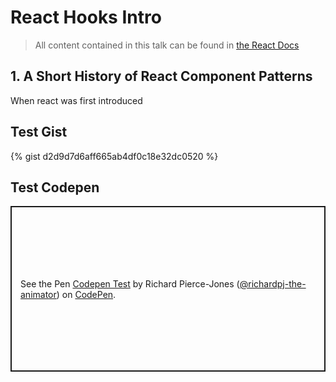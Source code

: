 # React Hooks Intro

> All content contained in this talk can be found in [the React Docs](https://reactjs.org/docs/hooks-intro.html)

## 1. A Short History of React Component Patterns

When react was first introduced 

## Test Gist

{% gist d2d9d7d6aff665ab4df0c18e32dc0520 %}

## Test Codepen

<p class="codepen" data-height="265" data-theme-id="light" data-default-tab="css,result" data-user="richardpj-the-animator" data-slug-hash="gOroqew" style="height: 265px; box-sizing: border-box; display: flex; align-items: center; justify-content: center; border: 2px solid; margin: 1em 0; padding: 1em;" data-pen-title="Codepen Test">
  <span>See the Pen <a href="https://codepen.io/richardpj-the-animator/pen/gOroqew">
  Codepen Test</a> by Richard Pierce-Jones (<a href="https://codepen.io/richardpj-the-animator">@richardpj-the-animator</a>)
  on <a href="https://codepen.io">CodePen</a>.</span>
</p>
<script async src="https://static.codepen.io/assets/embed/ei.js"></script>
